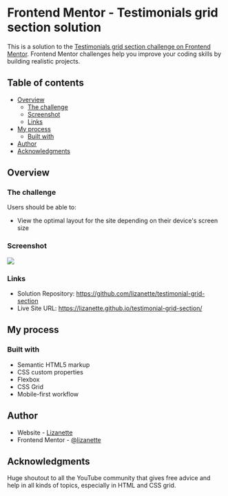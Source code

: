 # Frontend Mentor - Testimonials grid section solution

This is a solution to the [Testimonials grid section challenge on Frontend Mentor](https://www.frontendmentor.io/challenges/testimonials-grid-section-Nnw6J7Un7). Frontend Mentor challenges help you improve your coding skills by building realistic projects. 

## Table of contents

- [Overview](#overview)
  - [The challenge](#the-challenge)
  - [Screenshot](#screenshot)
  - [Links](#links)
- [My process](#my-process)
  - [Built with](#built-with)
- [Author](#author)
- [Acknowledgments](#acknowledgments)


## Overview

### The challenge

Users should be able to:

- View the optimal layout for the site depending on their device's screen size

### Screenshot

![](Test-grid.jpg)



### Links

- Solution Repository: https://github.com/lizanette/testimonial-grid-section
- Live Site URL: https://lizanette.github.io/testimonial-grid-section/

## My process

### Built with

- Semantic HTML5 markup
- CSS custom properties
- Flexbox
- CSS Grid
- Mobile-first workflow


## Author

- Website - [Lizanette](https://lizanette.github.io/NewCV/)
- Frontend Mentor - [@lizanette](https://www.frontendmentor.io/profile/lizanette)


## Acknowledgments

Huge shoutout to all the YouTube community that gives free advice and help in all kinds of topics, especially in HTML and CSS grid.
